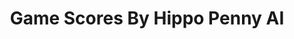 ---
title: Game Scores By Hippo Penny AI
layout: scoredetail
permalink: /meta-score/once-human
header:
  teaser: /assets/images/once-human.jpg
  video:
    id: CZO5Yln07kg
    provider: youtube
---